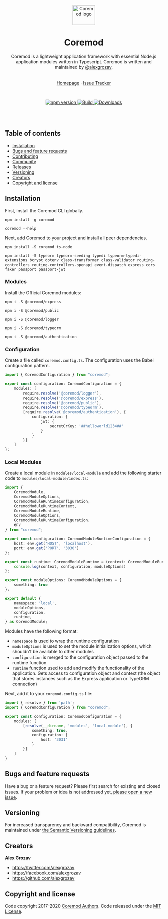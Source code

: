 <p align="center">
    <a href="https://coremod.io/">
        <img src="https://raw.githubusercontent.com/coremod-io/coremod/master/.github/logo.svg" alt="Coremod logo" width=72 height=63>
    </a>
</p>

<h1 align="center">Coremod</h1>

<p align="center">
    Coremod is a lightweight application framework with essential Node.js application modules written in Typescript. Coremod is written and maintained by <a href="https://twitter.com/alexgrozav">@alexgrozav</a>.
    <br/>
    <br/>
    <br/>
    <a href="https://coremod.io">Homepage</a>
    ·
    <a href="https://github.com/coremod-io/coremod/issues">Issue Tracker</a>
</p>

<br/>

<p align="center">
    <a href="https://www.npmjs.com/package/@inkline/inkline">
        <img src="https://img.shields.io/npm/v/coremod.svg" alt="npm version">
    </a>
    <a href="https://github.com/inkline/inkline/actions">
        <img src="https://github.com/coremod-io/coremod/workflows/Build/badge.svg" alt="Build">
    </a>
    <a href="https://www.npmjs.com/package/coremod">
        <img src="https://img.shields.io/npm/dm/coremod.svg" alt="Downloads">
    </a>
</p>

<br/>
<br/>

## Table of contents
- [Installation](#installation)
- [Bugs and feature requests](#bugs-and-feature-requests)
- [Contributing](#contributing)
- [Community](#community)
- [Releases](#releases)
- [Versioning](#versioning)
- [Creators](#creators)
- [Copyright and license](#copyright-and-license)

## Installation
First, install the Coremod CLI globally.

~~~
npm install -g coremod
~~~

~~~
coremod --help
~~~

Next, add Coremod to your project and install all peer dependencies.
~~~
npm install -S coremod ts-node
~~~

~~~
npm install -S typeorm typeorm-seeding typedi typeorm-typedi-extensions bcrypt dotenv class-transformer class-validator routing-controllers routing-controllers-openapi event-dispatch express cors faker passport passport-jwt
~~~

### Modules
Install the Official Coremod modules:

~~~
npm i -S @coremod/express
~~~
~~~
npm i -S @coremod/public
~~~
~~~
npm i -S @coremod/logger
~~~
~~~
npm i -S @coremod/typeorm
~~~
~~~
npm i -S @coremod/authentication
~~~

### Configuration
Create a file called `coremod.config.ts`. The configuration uses the Babel configuration pattern.

~~~typescript
import { CoremodConfiguration } from "coremod";

export const configuration: CoremodConfiguration = {
    modules: [
        require.resolve('@coremod/logger'),
        require.resolve('@coremod/express'),
        require.resolve('@coremod/public'),
        require.resolve('@coremod/typeorm'),
        [require.resolve('@coremod/authentication'), {
            configuration: {
                jwt: {
                    secretOrKey: '##helloworld1234##'
                }
            }
        }]
    ]
};
~~~

### Local Modules

Create a local module in `modules/local-module` and add the following starter code to `modules/local-module/index.ts`:

~~~typescript
import {
    CoremodModule,
    CoremodModuleOptions,
    CoremodModuleRuntimeConfiguration,
    CoremodModuleRuntimeContext,
    CoremodModuleRuntime,
    CoremodModuleOptions,
    CoremodModuleRuntimeConfiguration, 
    env
} from "coremod";

export const configuration: CoremodModuleRuntimeConfiguration = {
    host: env.get('HOST', 'localhost'),
    port: env.get('PORT', '3030')
};

export const runtime: CoremodModuleRuntime = (context: CoremodModuleRuntimeContext, configuration: CoremodModuleRuntimeConfiguration, moduleOptions: CoremodModuleOptions) => {
    console.log(context, configuration, moduleOptions)
};

export const moduleOptions: CoremodModuleOptions = {
    something: true
};

export default {
    namespace: 'local',
    moduleOptions,
    configuration,
    runtime,
} as CoremodModule;
~~~

Modules have the following format:
- `namespace` is used to wrap the runtime configuration
- `moduleOptions` is used to set the module initialization options, which shouldn't be available to other modules
- `configuration` is merged to the configuration object passed to the runtime function
- `runtime` function used to add and modify the functionality of the application. Gets access to configuration object and context (the object that stores instances such as the Express application or TypeORM connection)

Next, add it to your `coremod.config.ts` file:

~~~typescript
import { resolve } from 'path';
import { CoremodConfiguration } from "coremod";

export const configuration: CoremodConfiguration = {
    modules: [
        [resolve(__dirname, 'modules', 'local-module'), {
            something: true,
            configuration: {
                host: '3031'
            }
        }]
    ]
}
~~~

## Bugs and feature requests
Have a bug or a feature request? Please first search for existing and closed issues.
If your problem or idea is not addressed yet, [please open a new issue](https://github.com/coremod-io/coremod/issues/new).

## Versioning
For increased transparency and backward compatibility,
Coremod is maintained under [the Semantic Versioning guidelines](https://semver.org/).

## Creators
**Alex Grozav**

- <https://twitter.com/alexgrozav>
- <https://facebook.com/alexgrozav>
- <https://github.com/alexgrozav>

## Copyright and license
Code copyright 2017-2020 [Coremod Authors](https://github.com/coremod-io/coremod/graphs/contributors).
Code released under the [MIT License](https://github.com/coremod-io/coremod/blob/master/packages/coremod/LICENSE).
